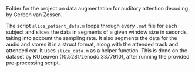 Folder for the project on data augmentation for auditory attention decoding by Gerben van Zessen. 

The script `slice_patient_data.m` loops through every `.mat` file for each subject and slices the data in segments of a given window size in seconds, taking into account the sampling rate. It also segments the data for the audio and stores it in a struct format, along with the attended track and attended ear. It uses `slice_data.m` as a helper function. 
This is done on the dataset by KULeuven (10.5281/zenodo.3377910), after running the provided pre-processing script. 
